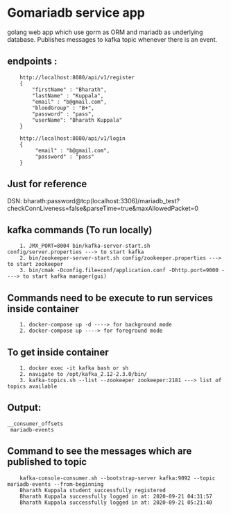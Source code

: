 # Gomariadb service app 
golang web app which use gorm as ORM and mariadb as underlying database. Publishes messages to kafka topic whenever there is an event.

## endpoints : 
        http://localhost:8080/api/v1/register
        {
            "firstName" : "Bharath",
            "lastName" : "Kuppala",
            "email" : "b@gmail.com",
            "bloodGroup" : "B+",
            "password" : "pass",
            "userName": "Bharath Kuppala"
        }

        http://localhost:8080/api/v1/login
        {
             "email" : "b@gmail.com",
             "password" : "pass"
        }

## Just for reference
DSN: bharath:password@tcp(localhost:3306)/mariadb_test?checkConnLiveness=false&parseTime=true&maxAllowedPacket=0

## kafka commands (To run locally)
        1. JMX_PORT=8004 bin/kafka-server-start.sh config/server.properties ---> to start kafka
        2. bin/zookeeper-server-start.sh config/zookeeper.properties ---> to start zookeeper
        3. bin/cmak -Dconfig.file=conf/application.conf -Dhttp.port=9000 ----> to start kafka manager(gui)

## Commands need to be execute to run services inside container
        1. docker-compose up -d ----> for background mode
        2. docker-compose up ----> for foreground mode

## To get inside container
        1. docker exec -it kafka bash or sh
        2. navigate to /opt/kafka_2.12-2.3.0/bin/
        3. kafka-topics.sh --list --zookeeper zookeeper:2181 ---> list of topics available 

## Output:
    __consumer_offsets
     mariadb-events

## Command to see the messages which are published to topic
        kafka-console-consumer.sh --bootstrap-server kafka:9092 --topic mariadb-events --from-beginning
        Bharath Kuppala student successfully registered
        Bharath Kuppala successfully logged in at: 2020-09-21 04:31:57
        Bharath Kuppala successfully logged in at: 2020-09-21 05:21:40
       


